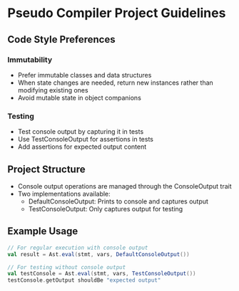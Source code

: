 # Pseudo Compiler Project Guidelines

## Code Style Preferences

### Immutability
- Prefer immutable classes and data structures
- When state changes are needed, return new instances rather than modifying existing ones
- Avoid mutable state in object companions

### Testing
- Test console output by capturing it in tests
- Use TestConsoleOutput for assertions in tests
- Add assertions for expected output content

## Project Structure
- Console output operations are managed through the ConsoleOutput trait
- Two implementations available:
  - DefaultConsoleOutput: Prints to console and captures output
  - TestConsoleOutput: Only captures output for testing

## Example Usage

```scala
// For regular execution with console output
val result = Ast.eval(stmt, vars, DefaultConsoleOutput())

// For testing without console output
val testConsole = Ast.eval(stmt, vars, TestConsoleOutput())
testConsole.getOutput shouldBe "expected output"
```